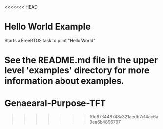 <<<<<<< HEAD
# Hello World Example

Starts a FreeRTOS task to print "Hello World"

See the README.md file in the upper level 'examples' directory for more information about examples.
=======
# Genaearal-Purpose-TFT
>>>>>>> f0d976448748a321aedb7c14ac6a9ea6b4896797
